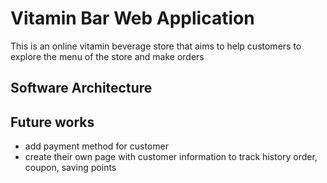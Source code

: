 # Vitamin Bar Web Application
This is an online vitamin beverage store that aims to help customers to explore the menu of the store and make orders

## Software Architecture


## Future works
 - add payment method for customer
 - create their own page with customer information to track history order, coupon, saving points